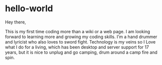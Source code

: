 # hello-world

Hey there,

This is my first time coding more than a wiki or a web page. I am looking forward to learning more and growing my coding skills. 
I'm a hand drummer and lyricist who also loves to sword fight. Technology is my veins so I Love what I do for a living, which has been desktop and server support for 17 years, but it is nice to unplug and go camping, drum around a camp fire and spin.
